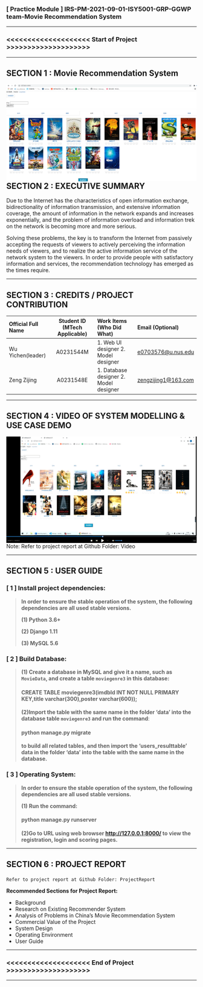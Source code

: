﻿### [ Practice Module ] IRS-PM-2021-09-01-ISY5001-GRP-GGWP team-Movie Recommendation System

---

### <<<<<<<<<<<<<<<<<<<< Start of Project >>>>>>>>>>>>>>>>>>>>

---

## SECTION 1 : Movie Recommendation System
<img src="Miscellaneous/P.png"
     style="float: left; margin-right: 0px;" />


---

## SECTION 2 : EXECUTIVE SUMMARY 
Due to the Internet has the characteristics of open information exchange, bidirectionality of information transmission, and extensive information coverage, the amount of information in the network expands and increases exponentially, and the problem of information overload and information trek on the network is becoming more and more serious.

Solving these problems, the key is to transform the Internet from passively accepting the requests of viewers to actively perceiving the information needs of viewers, and to realize the active information service of the network system to the viewers. In order to provide people with satisfactory information and services, the recommendation technology has emerged as the times require. 


---

## SECTION 3 : CREDITS / PROJECT CONTRIBUTION

| Official Full Name  | Student ID (MTech Applicable)  | Work Items (Who Did What) | Email (Optional) |
| :------------ |:---------------:| :-----| :-----|
| Wu Yichen(leader) | A0231544M | 1. Web UI designer 2. Model designer | e0703576@u.nus.edu |
| Zeng Zijing | A0231548E | 1. Database designer  2. Model designer | zengzijing1@163.com |

---

## SECTION 4 : VIDEO OF SYSTEM MODELLING & USE CASE DEMO
<img src="Miscellaneous/2.png"
     style="float: left; margin-right: 0px;" />



Note: Refer to project report at Github Folder: Video

---

## SECTION 5 : USER GUIDE

### [ 1 ] Install project dependencies:

> **In order to ensure the stable operation of the system, the following dependencies are all used stable versions.**
>
> **(1) Python 3.6+**
>
> **(2) Django 1.11**
>
> **(3) MySQL 5.6**

### [ 2 ] Build Database:
> **(1) Create a database in MySQL and give it a name, such as `MovieData`, and create a table `moviegenre3` in this database:**
>
> #### CREATE TABLE moviegenre3(imdbId INT NOT NULL PRIMARY KEY,title varchar(300),poster varchar(600));
>
> **(2)Import the table with the same name in the folder ‘data’ into the database table `moviegenre3` and run the command**:
>
> ####  **python manage.py migrate**
>
> **to build all related tables, and then import the ‘users_resulttable’ data in the folder ‘data’ into the table with the same name in the database.**

### [ 3 ] Operating System:

> **In order to ensure the stable operation of the system, the following dependencies are all used stable versions.**
>
> **(1) Run the command:**
>
> #### python manage.py runserver
>
> **(2)Go to URL using web browser http://127.0.0.1:8000/ to view the registration, login and scoring pages.**

---


## SECTION 6 : PROJECT REPORT 

`Refer to project report at Github Folder: ProjectReport`

**Recommended Sections for Project Report:**

- Background
- Research on Existing Recommender System
- Analysis of Problems in China’s Movie Recommendation System
- Commercial Value of the Project
- System Design
- Operating Environment
- User Guide



---

### <<<<<<<<<<<<<<<<<<<< End of Project >>>>>>>>>>>>>>>>>>>>

---

